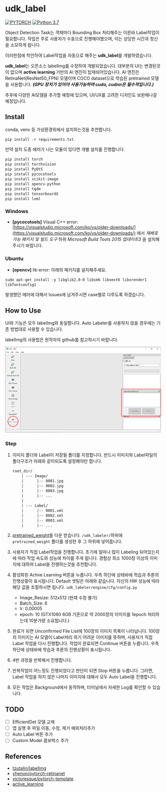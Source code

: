 # udk_label

[![PYTORCH](https://img.shields.io/badge/Pytorch->=1.4-8118AB)](https://www.python.org/downloads/release/python-360/)
[![Python 3.7](https://img.shields.io/badge/Python-3.7-3776AB)](https://www.python.org/downloads/release/python-360/)

Object Detection Task는 객체마다 Bounding Box 처리해주는 이른바 Label작업이 필요합니다. 
작업은 주로 사용자가 수동으로 진행해야했으며, 이는 상당한 시간과 정신을 소모하게 됩니다.

이러한점에 착안하여 Label작업을 자동으로 해주는 **udk_label**를 개발하였습니다.

**udk_label**는 오픈소스 labelImg를 수정하여 개발되었습니다. 
대부분의 UI는 변경된것이 없으며 **active learning** 기반의 AI 엔진이 탑재되어있습니다.
AI 엔진은 RetinaNet(ResNet50_FPN) 모델이며 COCO dataset으로 학습된 pretrained 모델을 사용합니다.
*__(GPU 장치가 있어야 사용가능하며 cuda, cudnn은 필수적입니다.)__*
   
추후에 다양한 AI모델을 추가할 예정에 있으며, UI/UX를 고려한 디자인도 보완해나갈 예정입니다.

## Install

conda, venv 등 가상환경위에서 설치하는것을 추천합니다.

```shell
pip install -r requirements.txt
```

만약 설치 도중 에러가 나는 모듈이 있다면 개별 설치를 진행합니다.

```Shell
pip install torch
pip install torchvision
pip install PyQt5
pip install pycocotools
pip install scikit-image
pip install opencv-python
pip install tqdm
pip install tensorboardX
pip install lxml
```


### Windows

- **[pycocotools]** Visual C++ error: [https://visualstudio.microsoft.com/ko/vs/older-downloads/](https://visualstudio.microsoft.com/ko/vs/older-downloads/) 
에서 *재배포 가능 패키지 및 빌드 도구* 하위 *Microsoft Build Tools 2015 업데이트3* 을 설치해주시기 바랍니다. 

### Ubuntu

- **[opencv]** lib error: 아래의 패키지를 설치해주세요.

```Shell
sudo apt-get install -y libglib2.0-0 libsm6 libxext6 libxrender1 libfontconfig1
```

발생했던 에러에 대해서 Issues에 남겨주시면 case별로 다루도록 하겠습니다.

## How to Use

UI와 기능은 모두 labelImg와 동일합니다. Auto Labeler를 사용하지 않을 경우에는 기존 방법대로 사용할 수 있습니다.

labelImg의 사용법은 원작자의 github를 참고하시기 바랍니다.

![udk_label](./demo/udk_label.png)

### Step

1. 이미지 폴더와 Label이 저장될 폴더를 지정합니다. 반드시 이미지와 Label파일의 폴더구조가 아래와 같이되도록 설정해야만 합니다. 
   
   ```text
   root_dir/
       | --- Image/
       |      |-- 0001.jpg
       |      |-- 0002.jpg
       |      |-- 0003.jpg
       |      |-- ...
       |
       | --- Label/
       |      |-- 0001.xml
       |      |-- 0002.xml
       |      |-- 0003.xml
       |      |-- ...
   ```
   
2. [pretrained_weight](https://drive.google.com/file/d/1yLmjq3JtXi841yXWBxst0coAgR26MNBS/view)를 다운 받습니다.
   `/udk_labeler/`하위에 `pretrained_weight` 폴더를 생성한 후 그 하위에 넣어줍니다.  
   
3. 사용자가 직접 Label작업을 진행합니다. 초기에 얼마나 많이 Labeling 되어있는지에 따라 작업 속도와 성능에 차이를 주게 됩니다. 
   경험상 최소 1000장 이상의 이미지에 대하여 Label을 진행하는것을 추천합니다.
   
4. 활성화된 Active Learning 버튼을 누릅니다. 우측 하단에 상태바에 학습과 추론의 진행상황이 표시됩니다.
   Default 셋팅은 아래와 같습니다. 자신의 HW 성능에 따라 해당 값을 조절하시면 됩니다. `udk_labeler/engine/cfg/config.py`
   - Image_Resize: 512x512 (현재 수정 불가)
   - Batch_Size: 6
   - lr: 0.00005
   - epoch: 10 (GTX1060 6GB 기준으로 약 2000장의 이미지를 1epoch 처리하는데 10분가량 소요됩니다.)
   
5. 완료가 되면 Unconfirmed File List에 100장의 이미지 목록이 나타납니다. 100장의 이미지는 AI 모델이 Label처리 하기 어려운 이미지를
   뜻하며, 사용자가 직접 Label 작업을 다시 진행합니다. 작업이 완료되면 Continue 버튼을 누릅니다. 
   우측 하단에 상태바에 학습과 추론의 진행상황이 표시됩니다. 

6. 4번 과정을 반복해서 진행합니다. 
   
7. 반복작업이 어느정도 진행되었다고 판단이 되면 Stop 버튼을 누릅니다. 
   그러면, Label 작업을 하지 않은 나머지 이미지에 대해서 모두 Auto Label을 진행합니다.
   
8. 모든 작업은 Background에서 동작하며, 터미널에서 자세한 Log를 확인할 수 있습니다.
   
## TODO

- [ ] EfficientDet 모델 교체
- [ ] 앱 실행 후 파일 이동, 수정, 제거 예외처리추가
- [ ] Auto Label 버튼 추가
- [ ] Custom Model 콤보박스 추가

## References

- [tzutalin/labelImg](https://github.com/tzutalin/labelImg)
- [yhenon/pytorch-retinanet](https://github.com/yhenon/pytorch-retinanet)
- [victoresque/pytorch-template](https://github.com/victoresque/pytorch-template)
- [active_learning](https://www.datacamp.com/community/tutorials/active-learning)